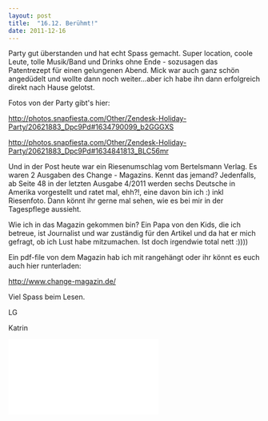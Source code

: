```yaml
---
layout: post
title:  "16.12. Berühmt!"
date: 2011-12-16
---
```




Party gut überstanden und hat echt Spass gemacht. Super location, coole Leute, tolle Musik/Band und Drinks ohne Ende - sozusagen das Patentrezept für einen gelungenen Abend. Mick war auch ganz schön angedüdelt und wollte dann noch weiter…aber ich habe ihn dann erfolgreich direkt nach Hause gelotst. 



Fotos von der Party gibt's hier:



http://photos.snapfiesta.com/Other/Zendesk-Holiday-Party/20621883_Dpc9Pd#1634790099_b2GGGXS



http://photos.snapfiesta.com/Other/Zendesk-Holiday-Party/20621883_Dpc9Pd#1634841813_BLC56mr





Und in der Post heute war ein Riesenumschlag vom Bertelsmann Verlag. Es waren 2 Ausgaben des Change - Magazins. Kennt das jemand? Jedenfalls, ab Seite 48 in der letzten Ausgabe 4/2011 werden sechs Deutsche in Amerika vorgestellt und ratet mal, ehh?!, eine davon bin ich :) inkl Riesenfoto. Dann könnt ihr gerne mal sehen, wie es bei mir in der Tagespflege aussieht.



Wie ich in das Magazin gekommen bin? Ein Papa von den Kids, die ich betreue, ist Journalist und war zuständig für den Artikel und da hat er mich gefragt, ob ich Lust habe mitzumachen. Ist doch irgendwie total nett  :))))



Ein pdf-file von dem Magazin hab ich mit rangehängt oder ihr könnt es euch auch hier runterladen:



http://www.change-magazin.de/



Viel Spass beim Lesen.



LG

Katrin







![change2011_4.pdf](/assets/2011-12-16/change2011_4.pdf)

